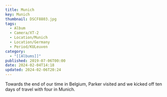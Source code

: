 ```yaml
---
title: Munich
key: Munich
thumbnail: DSCF8803.jpg
tags:
  - Album
  - Camera/XT-2
  - Location/Munich
  - Location/Germany
  - Period/KULeuven
category:
  - "[[Albums]]"
published: 2019-07-06T00:00
date: 2024-02-04T14:18
updated: 2024-02-06T20:24
---
```

Towards the end of our time in Belgium, Parker visited and we kicked off ten days of travel with four in Munich.
